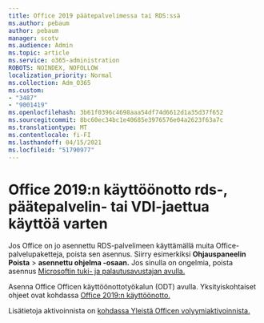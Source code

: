 ```yaml
---
title: Office 2019 päätepalvelimessa tai RDS:ssä
ms.author: pebaum
author: pebaum
manager: scotv
ms.audience: Admin
ms.topic: article
ms.service: o365-administration
ROBOTS: NOINDEX, NOFOLLOW
localization_priority: Normal
ms.collection: Adm_O365
ms.custom:
- "3487"
- "9001419"
ms.openlocfilehash: 3b61f0396c4698aaa54df74d6612d1a35d37f652
ms.sourcegitcommit: 8bc60ec34bc1e40685e3976576e04a2623f63a7c
ms.translationtype: MT
ms.contentlocale: fi-FI
ms.lasthandoff: 04/15/2021
ms.locfileid: "51790977"
---
```

# <a name="deploying-office-2019-for-shared-use-on-rds-terminal-server-or-vdi"></a>Office 2019:n käyttöönotto rds-, päätepalvelin- tai VDI-jaettua käyttöä varten

Jos Office on jo asennettu RDS-palvelimeen käyttämällä muita Office-palvelupaketteja, poista sen asennus. Siirry esimerkiksi **Ohjauspaneelin Poista**  >  **asennettu ohjelma -osaan.** Jos sinulla on ongelmia, poista asennus [Microsoftin tuki- ja palautusavustajan avulla.](https://aka.ms/SARA-OfficeUninstall-Alchemy) 

Asenna Office Officen käyttöönottotyökalun (ODT) avulla. Yksityiskohtaiset ohjeet ovat kohdassa [Office 2019:n käyttöönotto.](https://docs.microsoft.com/deployoffice/office2019/deploy)

Lisätietoja aktivoinnista on [kohdassa Yleistä Officen volyymiaktivoinnista.](https://docs.microsoft.com/deployoffice/vlactivation/plan-volume-activation-of-office)